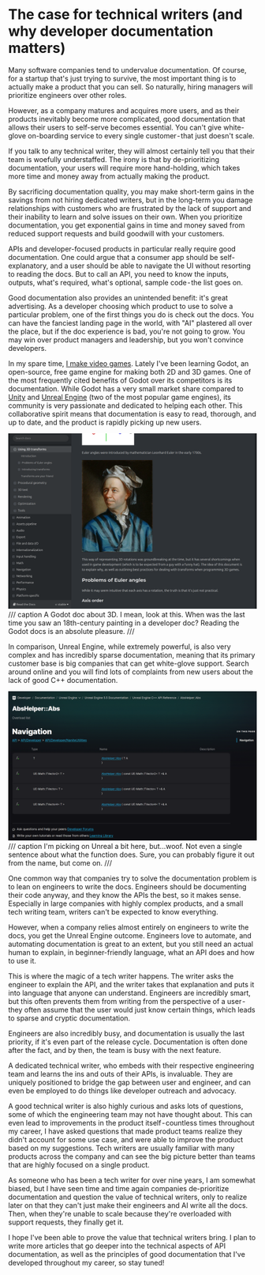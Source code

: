 # The case for technical writers (and why developer documentation matters)

Many software companies tend to undervalue documentation. Of course, for a startup that's just trying to survive, the most important thing is to actually make a product that you can sell. So naturally, hiring managers will prioritize engineers over other roles.

However, as a company matures and acquires more users, and as their products inevitably become more complicated, good documentation that allows their users to self-serve becomes essential. You can't give white-glove on-boarding service to every single customer - that just doesn't scale.

If you talk to any technical writer, they will almost certainly tell you that their team is woefully understaffed. The irony is that by de-prioritizing documentation, your users will require more hand-holding, which takes more time and money away from actually making the product.

By sacrificing documentation quality, you may make short-term gains in the savings from not hiring dedicated writers, but in the long-term you damage relationships with customers who are frustrated by the lack of support and their inability to learn and solve issues on their own. When you prioritize documentation, you get exponential gains in time and money saved from reduced support requests and build goodwill with your customers.

APIs and developer-focused products in particular really require good documentation. One could argue that a consumer app should be self-explanatory, and a user should be able to navigate the UI without resorting to reading the docs. But to call an API, you need to know the inputs, outputs, what's required, what's optional, sample code - the list goes on.

Good documentation also provides an unintended benefit: it's great advertising. As a developer choosing which product to use to solve a particular problem, one of the first things you do is check out the docs. You can have the fanciest landing page in the world, with "AI" plastered all over the place, but if the doc experience is bad, you're not going to grow. You may win over product managers and leadership, but you won't convince developers.

In my spare time, [I make video games](https://eliotcowley.dev). Lately I've been learning Godot, an open-source, free game engine for making both 2D and 3D games. One of the most frequently cited benefits of Godot over its competitors is its documentation. While Godot has a very small market share compared to [Unity](https://unity.com) and [Unreal Engine](https://www.unrealengine.com) (two of the most popular game engines), its community is very passionate and dedicated to helping each other. This collaborative spirit means that documentation is easy to read, thorough, and up to date, and the product is rapidly picking up new users.

![Godot doc example](img/godot-doc.png)
/// caption
A Godot doc about 3D. I mean, look at this. When was the last time you saw an 18th-century painting in a developer doc? Reading the Godot docs is an absolute pleasure.
///

In comparison, Unreal Engine, while extremely powerful, is also very complex and has incredibly sparse documentation, meaning that its primary customer base is big companies that can get white-glove support. Search around online and you will find lots of complaints from new users about the lack of good C++ documentation.

![Unreal Engine doc example](img/unreal-doc.png)
/// caption
I'm picking on Unreal a bit here, but...woof. Not even a single sentence about what the function does. Sure, you can probably figure it out from the name, but come on.
///

One common way that companies try to solve the documentation problem is to lean on engineers to write the docs. Engineers should be documenting their code anyway, and they know the APIs the best, so it makes sense. Especially in large companies with highly complex products, and a small tech writing team, writers can't be expected to know everything.

However, when a company relies almost entirely on engineers to write the docs, you get the Unreal Engine outcome. Engineers love to automate, and automating documentation is great to an extent, but you still need an actual human to explain, in beginner-friendly language, what an API does and how to use it.

This is where the magic of a tech writer happens. The writer asks the engineer to explain the API, and the writer takes that explanation and puts it into language that anyone can understand. Engineers are incredibly smart, but this often prevents them from writing from the perspective of a user - they often assume that the user would just know certain things, which leads to sparse and cryptic documentation.

Engineers are also incredibly busy, and documentation is usually the last priority, if it's even part of the release cycle. Documentation is often done after the fact, and by then, the team is busy with the next feature.

A dedicated technical writer, who embeds with their respective engineering team and learns the ins and outs of their APIs, is invaluable. They are uniquely positioned to bridge the gap between user and engineer, and can even be employed to do things like developer outreach and advocacy.

A good technical writer is also highly curious and asks lots of questions, some of which the engineering team may not have thought about. This can even lead to improvements in the product itself - countless times throughout my career, I have asked questions that made product teams realize they didn't account for some use case, and were able to improve the product based on my suggestions. Tech writers are usually familiar with many products across the company and can see the big picture better than teams that are highly focused on a single product.

As someone who has been a tech writer for over nine years, I am somewhat biased, but I have seen time and time again companies de-prioritize documentation and question the value of technical writers, only to realize later on that they can't just make their engineers and AI write all the docs. Then, when they're unable to scale because they're overloaded with support requests, they finally get it.

I hope I've been able to prove the value that technical writers bring. I plan to write more articles that go deeper into the technical aspects of API documentation, as well as the principles of good documentation that I've developed throughout my career, so stay tuned!
